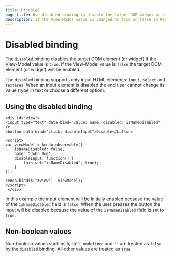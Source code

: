 ```yaml
---
title: Disabled
page_title: Use disabled binding to disable the target DOM widget or element in Kendo UI MVVM
description: If the View-Model value is changed to true or false in Kendo UI MVVM, the disabled binding disables the target DOM widget or it is enabled.
---
```


# Disabled binding

The `disabled` binding disables the target DOM element (or widget) if the View-Model value is `true`.
If the View-Model value is `false` the target DOM element (or widget) will be enabled.

The `disabled` binding supports only input HTML elements: `input`, `select` and `textarea`.
When an input element is disabled the end user cannot change its value (type in text or choose a different option).

## Using the disabled binding

    <div id="view">
    <input type="text" data-bind="value: name, disabled: isNameDisabled" />
    <button data-bind="click: disableInput">Disable</button>

    <script>
    var viewModel = kendo.observable({
        isNameDisabled: false,
        name: "John Doe",
        disableInput: function() {
            this.set("isNameDisabled", true);
        }
    });

    kendo.bind($("#view"), viewModel);
    </script>
     </div>

In this example the input element will be initially enabled because the value of the `isNameDisabled` field
is `false`. When the user presses the button the input will be disabled because the value of the `isNameDisabled`
field is set to `true`.

## Non-boolean values

Non-boolean values such as `0`, `null`, `undefined` and `""` are treated as `false`
by the `disabled` binding. All other values are treated as `true`.
